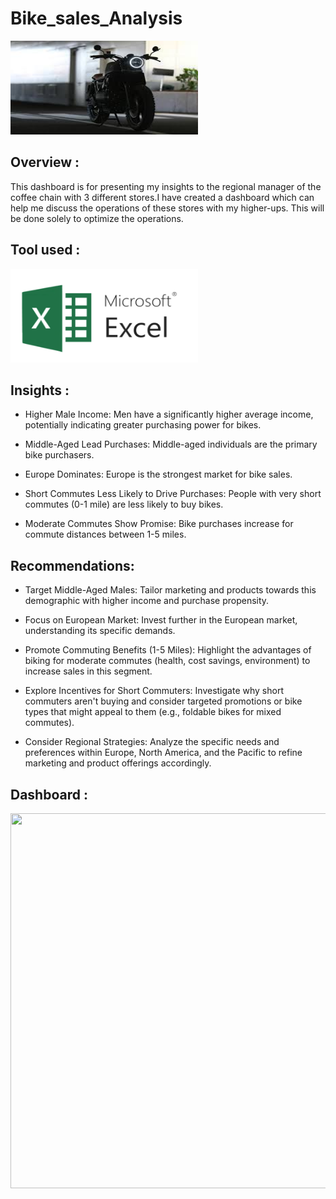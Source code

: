 # Bike_sales_Analysis

<img src="bike.jpg" width="300" height="150"/>&nbsp;


## Overview : 
This dashboard is for presenting my insights to the regional manager of the coffee chain with 3 different stores.I have created a dashboard which can help me discuss the operations of these stores with my higher-ups. This will be done solely to optimize the operations.

## Tool used :
<img src="./microsoft-excel.png" width="300" height="150"/>&nbsp;


## Insights :
- Higher Male Income: Men have a significantly higher average income, potentially indicating greater purchasing power for bikes.

- Middle-Aged Lead Purchases: Middle-aged individuals are the primary bike purchasers.

- Europe Dominates: Europe is the strongest market for bike sales.

- Short Commutes Less Likely to Drive Purchases: People with very short commutes (0-1 mile) are less likely to buy bikes.

- Moderate Commutes Show Promise: Bike purchases increase for commute distances between 1-5 miles.

## Recommendations:

- Target Middle-Aged Males: Tailor marketing and products towards this demographic with higher income and purchase propensity.
  
- Focus on European Market: Invest further in the European market, understanding its specific demands.

- Promote Commuting Benefits (1-5 Miles): Highlight the advantages of biking for moderate commutes (health, cost savings, environment) to increase sales in this segment.

- Explore Incentives for Short Commuters: Investigate why short commuters aren't buying and consider targeted promotions or bike types that might appeal to them (e.g., foldable bikes for mixed commutes).

- Consider Regional Strategies: Analyze the specific needs and preferences within Europe, North America, and the Pacific to refine marketing and product offerings accordingly.

## Dashboard :
<img src="COFFEE_SALES_DASHBOARD_IMG.png" width="2500" height="600"/>&nbsp;
